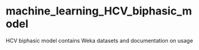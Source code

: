 # machine_learning_HCV_biphasic_model
HCV biphasic model
contains Weka datasets and documentation on usage
